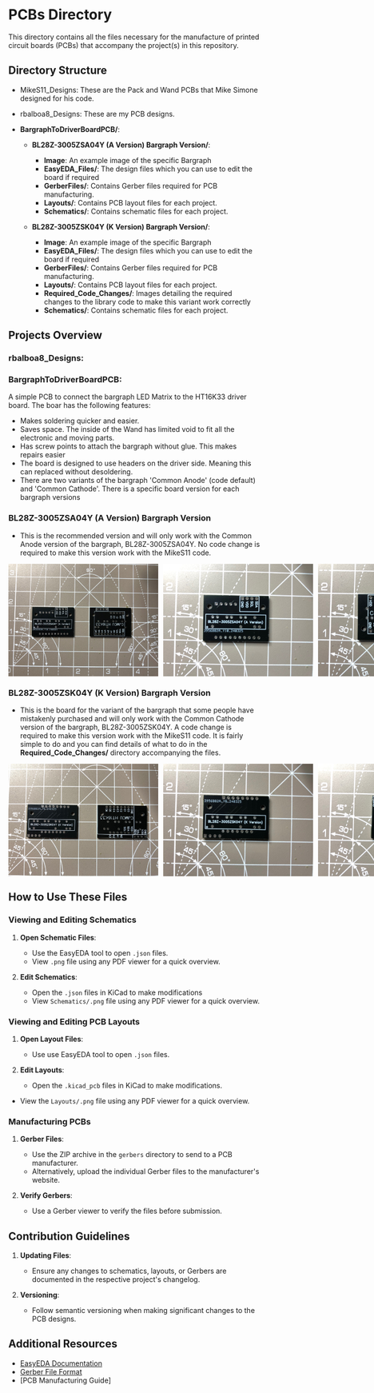 # PCBs Directory

This directory contains all the files necessary for the manufacture of printed circuit boards (PCBs) that accompany the project(s) in this repository.

## Directory Structure

- MikeS11_Designs: These are the Pack and Wand PCBs that Mike Simone designed for his code.


- rbalboa8_Designs: These are my PCB designs.

- **BargraphToDriverBoardPCB/**:
  - **BL28Z-3005ZSA04Y (A Version) Bargraph Version/**:
    - **Image**: An example image of the specific Bargraph
    - **EasyEDA_Files/**: The design files which you can use to edit the board if required
    - **GerberFiles/**: Contains Gerber files required for PCB manufacturing.
    - **Layouts/**: Contains PCB layout files for each project.
    - **Schematics/**: Contains schematic files for each project.

  - **BL28Z-3005ZSK04Y (K Version) Bargraph Version/**:
    - **Image**: An example image of the specific Bargraph
    - **EasyEDA_Files/**: The design files which you can use to edit the board if required
    - **GerberFiles/**: Contains Gerber files required for PCB manufacturing.
    - **Layouts/**: Contains PCB layout files for each project.
    - **Required_Code_Changes/**: Images detailing the required changes to the library code to make this variant work correctly
    - **Schematics/**: Contains schematic files for each project.

## Projects Overview


### rbalboa8_Designs:

### BargraphToDriverBoardPCB:

A simple PCB to connect the bargraph LED Matrix to the HT16K33 driver board. The boar has the following features:

- Makes soldering quicker and easier.
- Saves space. The inside of the Wand has limited void to fit all the electronic and moving parts.
- Has screw points to attach the bargraph without glue. This makes repairs easier
- The board is designed to use headers on the driver side. Meaning this can replaced without desoldering.
- There are two variants of the bargraph 'Common Anode' (code default) and 'Common Cathode'. There is a specific board version for each bargraph versions

### BL28Z-3005ZSA04Y (A Version) Bargraph Version

- This is the recommended version and will only work with the Common Anode version of the bargraph, BL28Z-3005ZSA04Y. No code change is required to make this version work with the MikeS11 code.

<div style="display: flex; flex-direction: row; gap: 10px;">
  <img src="../Media/Images/README_Images/PCB-BL28Z-3005ZSA04Y-BothSides.jpeg" alt="Image of both sides of a custom designed PCB to connect an 28 segment LED Audio Bargraph to the HT16K33 driver board BL28Z-3005ZSA04Y to use in a Ghostbuster Proton Pack Wand Prop" width="300"/>
  <img src="../Media/Images/README_Images/PCB-BL28Z-3005ZSA04Y-BargraphSide.jpeg" alt="Image of the top side of a custom designed PCB to connect an 28 segment LED Audio Bargraph to the HT16K33 driver board BL28Z-3005ZSA04Y to use in a Ghostbuster Proton Pack Wand Prop" width="300"/>
  <img src="../Media/Images/README_Images/PCB-BL28Z-3005ZSA04Y-HT16K33DriverSide.jpeg" alt="Image of the bottom side of a custom designed PCB to connect an 28 segment LED Audio Bargraph to the HT16K33 driver board BL28Z-3005ZSA04Y to use in a Ghostbuster Proton Pack Wand Prop" width="300"/>
</div>


### BL28Z-3005ZSK04Y (K Version) Bargraph Version

- This is the board for the variant of the bargraph that some people have mistakenly purchased and will only work with the Common Cathode version of the bargraph, BL28Z-3005ZSK04Y. A code change is required to make this version work with the MikeS11 code. It is fairly simple to do and you can find details of what to do in the **Required_Code_Changes/** directory accompanying the files.

<div style="display: flex; flex-direction: row; gap: 10px;">
  <img src="../Media/Images/README_Images/PCB-BL28Z-3005ZSK04Y-BothSides.jpeg" alt="Image of both sides of a custom designed PCB to connect an 28 segment LED Audio Bargraph to the HT16K33 driver board BL28Z-3005ZSK04Y to use in a Ghostbuster Proton Pack Wand Prop" width="300"/>
  <img src="../Media/Images/README_Images/PCB-BL28Z-3005ZSK04Y-BargraphSide.jpeg" alt="Image of the top side of a custom designed PCB to connect an 28 segment LED Audio Bargraph to the HT16K33 driver board BL28Z-3005ZSK04Y to use in a Ghostbuster Proton Pack Wand Prop" width="300"/>
  <img src="../Media/Images/README_Images/PCB-BL28Z-3005ZSK04Y-HT16K33DriverSide.jpeg" alt="Image of the bottom side of a custom designed PCB to connect an 28 segment LED Audio Bargraph to the HT16K33 driver board BL28Z-3005ZSK04Y to use in a Ghostbuster Proton Pack Wand Prop" width="300"/>
</div>

## How to Use These Files

### Viewing and Editing Schematics

1. **Open Schematic Files**:
   - Use the EasyEDA tool to open `.json` files.
   - View `.png` file using any PDF viewer for a quick overview.

2. **Edit Schematics**:
   - Open the `.json` files in KiCad to make modifications
   - View `Schematics/.png` file using any PDF viewer for a quick overview.

### Viewing and Editing PCB Layouts

1. **Open Layout Files**:
   - Use use EasyEDA tool to open `.json` files.


2. **Edit Layouts**:
   - Open the `.kicad_pcb` files in KiCad to make modifications.
  - View the `Layouts/.png` file using any PDF viewer for a quick overview.

### Manufacturing PCBs

1. **Gerber Files**:
   - Use the ZIP archive in the `gerbers` directory to send to a PCB manufacturer.
   - Alternatively, upload the individual Gerber files to the manufacturer's website.

2. **Verify Gerbers**:
   - Use a Gerber viewer to verify the files before submission.

## Contribution Guidelines

1. **Updating Files**:
   - Ensure any changes to schematics, layouts, or Gerbers are documented in the respective project's changelog.

2. **Versioning**:
   - Follow semantic versioning when making significant changes to the PCB designs.

## Additional Resources

- [EasyEDA Documentation](https://docs.easyeda.com/en/FAQ/Editor/index.html)
- [Gerber File Format](https://en.wikipedia.org/wiki/Gerber_format)
- [PCB Manufacturing Guide]
